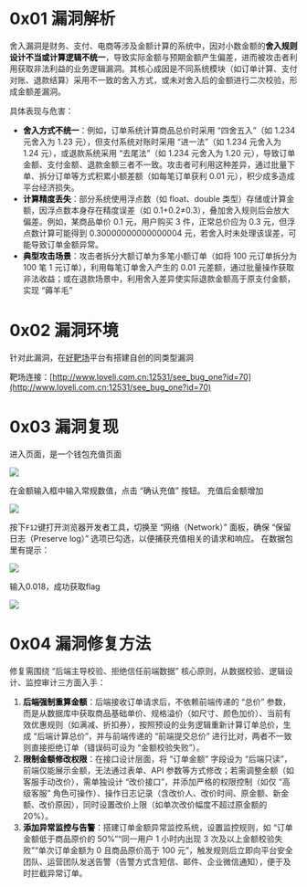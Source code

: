 # 0x01 漏洞解析
<font style="color:rgba(0, 0, 0, 0.85) !important;">舍入漏洞是财务、支付、电商等涉及金额计算的系统中，因对小数金额的</font>**<font style="color:rgb(0, 0, 0) !important;">舍入规则设计不当或计算逻辑不统一</font>**<font style="color:rgba(0, 0, 0, 0.85) !important;">，导致实际金额与预期金额产生偏差，进而被攻击者利用获取非法利益的业务逻辑漏洞。其核心成因是不同系统模块（如订单计算、支付对账、退款结算）采用不一致的舍入方式，或未对舍入后的金额进行二次校验，形成金额差漏洞。</font>

<font style="color:rgba(0, 0, 0, 0.85) !important;">具体表现与危害：</font>

+ **<font style="color:rgb(0, 0, 0) !important;">舍入方式不统一</font>**<font style="color:rgba(0, 0, 0, 0.85) !important;">：例如，订单系统计算商品总价时采用 “四舍五入”（如 1.234 元舍入为 1.23 元），但支付系统对账时采用 “进一法”（如 1.234 元舍入为 1.24 元），或退款系统采用 “去尾法”（如 1.234 元舍入为 1.20 元），导致订单金额、支付金额、退款金额三者不一致。攻击者可利用这种差异，通过批量下单、拆分订单等方式积累小额差额（如每笔订单获利 0.01 元），积少成多造成平台经济损失。</font>
+ **<font style="color:rgb(0, 0, 0) !important;">计算精度丢失</font>**<font style="color:rgba(0, 0, 0, 0.85) !important;">：部分系统使用浮点数（如 float、double 类型）存储或计算金额，因浮点数本身存在精度误差（如 0.1+0.2≠0.3），叠加舍入规则后会放大偏差。例如，某商品单价 0.1 元，用户购买 3 件，正常总价应为 0.3 元，但浮点数计算可能得到 0.30000000000000004 元，若舍入时未处理该误差，可能导致订单金额异常。</font>
+ **<font style="color:rgb(0, 0, 0) !important;">典型攻击场景</font>**<font style="color:rgba(0, 0, 0, 0.85) !important;">：攻击者拆分大额订单为多笔小额订单（如将 100 元订单拆分为 100 笔 1 元订单），利用每笔订单舍入产生的 0.01 元差额，通过批量操作获取非法收益；或在退款场景中，利用舍入差异使实际退款金额高于原支付金额，实现 “薅羊毛”</font>

# 0x02 漏洞环境
针对此漏洞，在[好靶场](http://www.loveli.com.cn:12531/)平台有搭建自创的同类型漏洞

靶场连接：[http://www.loveli.com.cn:12531/see_bug_one?id=70](http://www.loveli.com.cn:12531/see_bug_one?id=70)

# 0x03 漏洞复现
进入页面，是一个钱包充值页面

![](https://cdn.nlark.com/yuque/0/2025/png/50745682/1755243556120-bbbca7f0-4e94-45b8-a217-fc58eb83b8d6.png)

 在金额输入框中输入常规数值，点击 “确认充值” 按钮。  充值后金额增加

![](https://cdn.nlark.com/yuque/0/2025/png/50745682/1755243577486-f2db263c-b6da-4a58-bf7e-9ebcc680748d.png)

按下`F12`键打开浏览器开发者工具，切换至 “网络（Network）” 面板，确保 “保留日志（Preserve log）” 选项已勾选，以便捕获充值相关的请求和响应。  在数据包里有提示：

![](https://cdn.nlark.com/yuque/0/2025/png/50745682/1755243606988-cb293263-2494-402d-94f0-02afcc5d74fa.png)

输入0.018，成功获取flag

![](https://cdn.nlark.com/yuque/0/2025/png/50745682/1755243638083-e2590753-b638-417f-914a-61ee575dc303.png)



# 0x04 漏洞修复方法
<font style="color:rgba(0, 0, 0, 0.85) !important;">修复需围绕 “后端主导校验、拒绝信任前端数据” 核心原则，从数据校验、逻辑设计、监控审计三方面入手：</font>

1. **<font style="color:rgb(0, 0, 0) !important;">后端强制重算金额</font>**<font style="color:rgba(0, 0, 0, 0.85) !important;">：后端接收订单请求后，不依赖前端传递的 “总价” 参数，而是从数据库中获取商品基础单价、规格溢价（如尺寸、颜色加价）、当前有效优惠规则（如满减、折扣券），按照预设的业务逻辑重新计算订单总价，生成 “后端计算总价”，并与前端传递的 “前端提交总价” 进行比对，两者不一致则直接拒绝订单（错误码可设为 “金额校验失败”）。</font>
2. **<font style="color:rgb(0, 0, 0) !important;">限制金额修改权限</font>**<font style="color:rgba(0, 0, 0, 0.85) !important;">：在接口设计层面，将 “订单金额” 字段设为 “后端只读”，前端仅能展示金额，无法通过表单、API 参数等方式修改；若需调整金额（如客服手动改价），需单独设计 “改价接口”，并添加严格的权限控制（如仅 “高级客服” 角色可操作）、操作日志记录（含改价人、改价时间、原金额、新金额、改价原因），同时设置改价上限（如单次改价幅度不超过原金额的 20%）。</font>
3. **<font style="color:rgb(0, 0, 0) !important;">添加异常监控与告警</font>**<font style="color:rgba(0, 0, 0, 0.85) !important;">：搭建订单金额异常监控系统，设置监控规则，如 “订单金额低于商品原价的 50%”“同一用户 1 小时内出现 3 次及以上金额校验失败”“单次订单金额为 0 且商品原价高于 100 元”，触发规则后立即向平台安全团队、运营团队发送告警（告警方式含短信、邮件、企业微信通知），便于及时拦截异常订单。</font>





